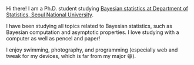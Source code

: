 Hi there!
I am a Ph.D. student studying [Bayesian statistics at Department of Statistics, Seoul National University](https://snubayes.org).

I have been studying all topics related to Bayesian statistics, such as Bayesian computation and asymptotic properties.
I love studying with a computer as well as pencel and paper!

I enjoy swimming, photography, and programming (especially web and tweak for my devices, which is far from my major 😄).

